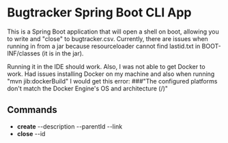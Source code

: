 # Bugtracker Spring Boot CLI App

This is a Spring Boot application that will open a shell on boot, allowing you to write and "close" to bugtracker.csv. Currently, 
there are issues when running in from a jar because resourceloader cannot find lastid.txt in BOOT-INF/classes (it is in the jar).

Running it in the IDE should work. Also, I was not able to get Docker to work. Had issues installing Docker on my machine and also
when running "mvn jib:dockerBuild" I would get this error: ###"The configured platforms don't match the Docker Engine's OS and architecture (/)"

## Commands
* **create** --description --parentId --link
* **close** --id
